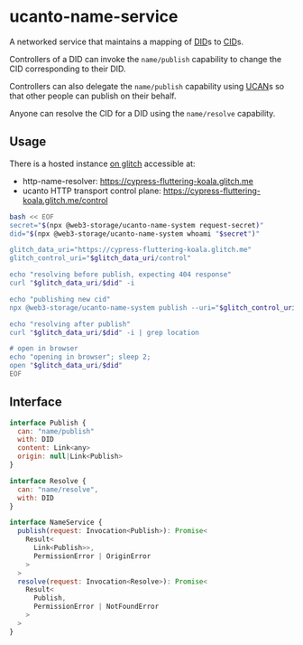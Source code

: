 # ucanto-name-service

A networked service that maintains a mapping of [DID](https://www.w3.org/TR/did-core/)s to [CID](https://github.com/multiformats/cid)s.

Controllers of a DID can invoke the `name/publish` capability to change the CID corresponding to their DID.

Controllers can also delegate the `name/publish` capability using [UCAN](https://github.com/ucan-wg/spec)s so that other people can publish on their behalf.

Anyone can resolve the CID for a DID using the `name/resolve` capability.

## Usage

There is a hosted instance [on glitch](https://glitch.com/edit/#!/cypress-fluttering-koala) accessible at:
* http-name-resolver: https://cypress-fluttering-koala.glitch.me
* ucanto HTTP transport control plane: https://cypress-fluttering-koala.glitch.me/control

```bash
bash << EOF
secret="$(npx @web3-storage/ucanto-name-system request-secret)"
did="$(npx @web3-storage/ucanto-name-system whoami "$secret")"

glitch_data_uri="https://cypress-fluttering-koala.glitch.me"
glitch_control_uri="$glitch_data_uri/control"

echo "resolving before publish, expecting 404 response"
curl "$glitch_data_uri/$did" -i

echo "publishing new cid"
npx @web3-storage/ucanto-name-system publish --uri="$glitch_control_uri" --secret="$secret" --cid="bafkreigh2akiscaildcqabsyg3dfr6chu3fgpregiymsck7e7aqa4s52zy"

echo "resolving after publish"
curl "$glitch_data_uri/$did" -i | grep location

# open in browser
echo "opening in browser"; sleep 2;
open "$glitch_data_uri/$did"
EOF
```

## Interface

```js
interface Publish {
  can: "name/publish"
  with: DID
  content: Link<any>
  origin: null|Link<Publish>
}

interface Resolve {
  can: "name/resolve",
  with: DID
}

interface NameService {
  publish(request: Invocation<Publish>): Promise<
    Result<
      Link<Publish>>,
      PermissionError | OriginError
    >
  >
  resolve(request: Invocation<Resolve>): Promise<
    Result<
      Publish,
      PermissionError | NotFoundError
    >
  >
}
```
